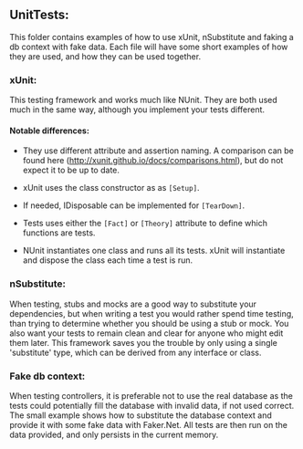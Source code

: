﻿## UnitTests:

This folder contains examples of how to use xUnit, nSubstitute and faking a db context with fake data.
Each file will have some short examples of how they are used, and how they can be used together. 

### xUnit:
This testing framework and works much like NUnit. They are both used much in the same way, although you implement your tests different.

#### Notable differences: 
- They use different attribute and assertion naming. A comparison can be found here (http://xunit.github.io/docs/comparisons.html), but do not expect it to be up to date.

- xUnit uses the class constructor as as `[Setup]`.

- If needed, IDisposable can be implemented for `[TearDown]`.

- Tests uses either the `[Fact]` or `[Theory]` attribute to define which functions are tests.
    
- NUnit instantiates one class and runs all its tests. xUnit will instantiate and dispose the class each time a test is run.

### nSubstitute:
When testing, stubs and mocks are a good way to substitute your dependencies, but when writing a test you would rather spend time testing, than trying to determine whether you should be using a stub or mock. You also want your tests to remain clean and clear for anyone who might edit them later. This framework saves you the trouble by only using a single 'substitute' type, which can be derived from any interface or class. 


### Fake db context:
When testing controllers, it is preferable not to use the real database as the tests could potentially fill the database with invalid data, if not used correct. The small example shows how to substitute the database context and provide it with some fake data with Faker.Net. All tests are then run on the data provided, and only persists in the current memory.